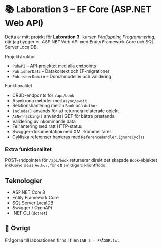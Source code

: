 
# 📚 Laboration 3 – EF Core (ASP.NET Web API)

Detta är mitt projekt för **Laboration 3** i kursen *Fördjupning Programmering*, där jag bygger ett ASP.NET Web API med Entity Framework Core och SQL Server LocalDB.

Projektstruktur

- `PubAPI` – API-projektet med alla endpoints
- `PublisherData` – Datakontext och EF-migrationer
- `PublisherDomain` – Domänmodeller och validering

Funktionalitet

- CRUD-endpoints för `/api/book`
- Asynkrona metoder med `async/await`
- Relationshantering mellan `Book` och `Author`
- `Include()` används för att returnera relaterade objekt
- `AsNoTracking()` används i GET för bättre prestanda
- Validering av inkommande data
- Felhantering med rätt HTTP-status
- Swagger-dokumentation med XML-kommentarer
- Cykliska referenser hanteras med `ReferenceHandler.IgnoreCycles`

### Extra funktionalitet
POST-endpointen för `/api/book` returnerar direkt det skapade `Book`-objektet inklusive dess `Author`, för ett smidigare klientflöde.

## Teknologier

- ASP.NET Core 8
- Entity Framework Core
- SQL Server LocalDB
- Swagger / OpenAPI
- .NET CLI (`dotnet`)



## 📝 Övrigt

Frågorna till laborationen finns i filen `LAB 3 - FRÅGOR.txt`.
